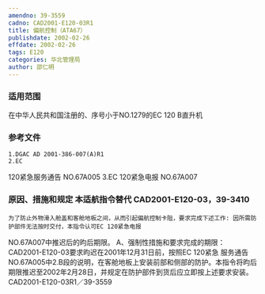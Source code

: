 ```yaml
---
amendno: 39-3559
cadno: CAD2001-E120-03R1
title: 偏航控制（ATA67）
publishdate: 2002-02-26
effdate: 2002-02-26
tags: E120
categories: 华北管理局
author: 邵仁明
---
```


### 适用范围 
在中华人民共和国注册的、序号小于NO.1279的EC 120 B直升机

<!--more-->
### 参考文件
    1.DGAC AD 2001-386-007(A)R1 
    2.EC 
120紧急服务通告 NO.67A005
    3.EC 
120紧急电报 NO.67A007 

### 原因、措施和规定 本适航指令替代 CAD2001-E120-03，39-3410
    为了防止外物滑入舱盖和客舱地板之间，从而引起偏航控制卡阻，要求完成下述工作: 因所需防护部件无法按时交付，本指令认可EC 120紧急电报
NO.67A007中推迟后的昀后期限。     A、强制性措施和要求完成的期限：CAD2001-E120-03要求昀迟在2001年12月31日前，按照EC 120紧急
服务通告NO.67A005中2.B段的说明，在客舱地板上安装前部和侧部的防护。本指令将昀后期限推迟至2002年2月28日，并规定在防护部件到货后应立即按上述要求安装。 
  CAD2001-E120-03R1／39-3559   
